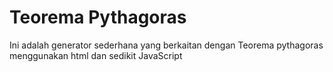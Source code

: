 # Teorema Pythagoras
Ini adalah generator sederhana yang berkaitan dengan
 Teorema pythagoras menggunakan html dan sedikit JavaScript

#
